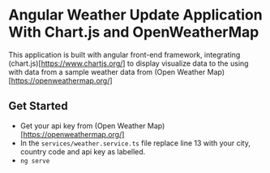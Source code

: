 # Angular Weather Update Application With Chart.js and OpenWeatherMap

This application is built with angular front-end framework, integrating (chart.js)[https://www.chartjs.org/] to display visualize data to the using with data from a sample weather data from (Open Weather Map)[https://openweathermap.org/]

## Get Started

- Get your api key from (Open Weather Map)[https://openweathermap.org/]
- In the `services/weather.service.ts` file replace line 13 with your city, country code and api key as labelled.
- `ng serve`